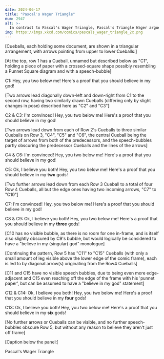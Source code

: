 ```yaml
---
date: 2024-06-17
title: "Pascal's Wager Triangle"
num: 2947
alt: >-
  In contrast to Pascal's Wager Triangle, Pascal's Triangle Wager argues that maybe God wants you to draw a triangle of numbers where each one is the sum of the two numbers above it, so you probably should, just in case.
img: https://imgs.xkcd.com/comics/pascals_wager_triangle_2x.png
---
```

[Cueballs, each holding some document, are shown in a triangular arrangement, with arrows pointing from upper to lower Cueballs:]

[At the top, row 1 has a Cueball, unnamed but described below as "C1", holding a piece of paper with a crossed-square shape possibly resembling a Punnet Square diagram and with a speech-bubble]

C1: Hey, you two below me! Here's a proof that you should believe in my god!

[Two arrows lead diagonally down-left and down-right from C1 to the second row, having two similarly drawn Cueballs (differing only by slight changes in pose) described here as "C2" and "C3"]

C2 & C3: I'm convinced! Hey, you two below me! Here's a proof that you should believe in my god!

[Two arrows lead down from each of Row 2's Cueballs to three similar Cueballs on Row 3, "C4", "C5" and "C6", the central Cueball being the target of arrows from both of the predecessors, and the speech-bubbles partly obscuring the predecessor Cueballs and the lines of the arrows]

C4 & C6: I'm convinced! Hey, you two below me! Here's a proof that you should believe in my god!

C5: Ok, I believe you both! Hey, you two below me! Here's a proof that you should believe in my **two** gods!

[Two further arrows lead down from each Row 3 Cueball to a total of four Row 4 Cueballs, all but the edge ones having two incoming arrows, "C7" to "C10"]

C7: I'm convinced! Hey, you two below me! Here's a proof that you should believe in my god!

C8 & C9: Ok, I believe you both! Hey, you two below me! Here's a proof that you should believe in my **three** gods!

[C10 has no visible bubble, as there is no room for one in-frame, and is itself also slightly obscured by C9's bubble, but would logically be considered to have a "believe in my (singular) god" monologue]

[Continuing the pattern, Row 5 has "C11" to "C15" Cueballs (with only a small amount of leg visible above the lower edge of the comic frame), each is led to by diagonal arrow(s) originating from the Row4 Cueballs]

[C11 and C15 have no visible speech bubbles, due to being even more edge-adjacent and C15 even reaching off the edge of the frame with his 'punnet paper', but can be assumed to have a "believe in my god" statement]

C12 & C14: Ok, I believe you both! Hey, you two below me! Here's a proof that you should believe in my **four** gods!

C13: Ok, I believe you both! Hey, you two below me! Here's a proof that you should believe in my **six** gods!

[No further arrows or Cueballs can be visible, and no further speech-bubbles obscure Row 5, but without any reason to believe they aren't just off frame]

[Caption below the panel:]

Pascal's Wager Triangle